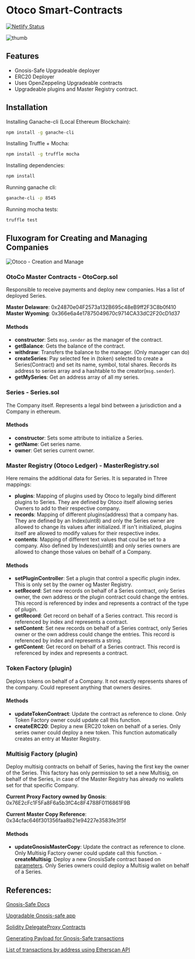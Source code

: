 # Otoco Smart-Contracts

[![Netlify Status](https://api.netlify.com/api/v1/badges/9d93e4b2-86e3-4bad-a5c4-dd1570f80680/deploy-status)](https://app.netlify.com/sites/upbeat-shaw-75fa27/deploys)

![thumb](https://user-images.githubusercontent.com/13040410/102030750-b10ef880-3d92-11eb-9041-edc18c9249ae.png)

## Features

- Gnosis-Safe Upgradeable deployer
- ERC20 Deployer
- Uses OpenZeppeling Upgradeable contracts
- Upgradeable plugins and Master Registry contract.

## Installation

Installing Ganache-cli (Local Ethereum Blockchain):

```sh
npm install -g ganache-cli
```

Installing Truffle + Mocha:

```sh
npm install -g truffle mocha
```

Installing dependencies:

```sh
npm install
```

Running ganache cli:

```sh
ganache-cli -p 8545
```

Running mocha tests:

```sh
truffle test
```

## Fluxogram for Creating and Managing Companies

![Otoco - Creation and Manage](https://user-images.githubusercontent.com/13040410/102531418-098b1200-4081-11eb-9f8e-8b85a41a2926.jpg)

### OtoCo Master Contracts - OtoCorp.sol

Responsible to receive payments and deploy new companies. Has a list of deployed Series.

**Master Delaware**: 0x24870e04F2573a132B695c48eB9ff2F3C8b0f410
**Master Wyoming**: 0x366e6a4e17875049670c9714CA33dC2F20cD1d37

#### Methods
- **constructor**: Sets `msg.sender` as the manager of the contract.
- **getBalance**: Gets the balance of the contract.
- **withdraw**: Transfers the balance to the manager. (Only manager can do)
- **createSeries**: Pay selected fee in (token) selected to create a Series(Contract) and set its name, symbol, total shares. Records its address to series array and a hashtable to the creator(`msg.sender`).
- **getMySeries**: Get an address array of all my series.


### Series - Series.sol
The Company itself. Represents a legal bind between a jurisdiction and a Company in ethereum.

#### Methods
- **constructor**: Sets some attribute to initialize a Series.
- **getName**: Get series name.
- **owner**: Get series current owner.

### Master Registry (Otoco Ledger) - MasterRegistry.sol
Here remains the additional data for Series. It is separated in Three mappings:

- **plugins**: Mapping of plugins used by Otoco to legally bind different plugins to Series. They are defined by Otoco itself allowing series Owners to add to their respective company.
- **records**: Mapping of different plugins(address) that a company has. They are defined by an Index(uint8) and only the Series owner are allowed to change its values after initialized. If isn't initialized, plugins itself are allowed to modify values for their respective index.
- **contents**: Mapping of different text values that coul be set to a company. Also defined by Indexes(uint8) and only series owners are allowed to change those values on behalf of a Company.

#### Methods

- **setPluginController**: Set a plugin that control a specific plugin index. This is only set by the owner og Master Registry.
- **setRecord**: Set new records on behalf of a Series contract, only Series owner, the own address or the plugin contract could change the entries. This record is referenced by index and represents a contract of the type of plugin.
- **getRecord**: Get record on behalf of a Series contract. This record is referenced by index and represents a contract.
- **setContent**: Set new records on behalf of a Series contract, only Series owner or the own address could change the entries. This record is referenced by index and represents a string.
- **getContent**: Get record on behalf of a Series contract. This record is referenced by index and represents a contract.

### Token Factory (plugin)
Deploys tokens on behalf of a Company. It not exactly represents shares of the company. Could represent anything that owners desires.

#### Methods

- **updateTokenContract**: Update the contract as reference to clone. Only Token Factory owner could update call this function.
- **createERC20**: Deploy a new ERC20 token on behalf of a series. Only series owner could deploy a new token. This function automatically creates an entry at Master Registry.

### Multisig Factory (plugin)
Deploy multisig contracts on behalf of Series, having the first key the owner of the Series. This factory has only permission to set a new Multisig, on behalf of the Series, in case of the Master Registry has already no wallets set for that specific Company.

**Current Proxy Factory owned by Gnosis**: 0x76E2cFc1F5Fa8F6a5b3fC4c8F4788F0116861F9B

**Current Master Copy Reference**: 0x34cfac646f301356faa8b21e94227e3583fe3f5f

#### Methods

- **updateGnosisMasterCopy**: Update the contract as reference to clone. Only Multisig Factory owner could update call this function.
-**createMultisig**: Deploy a new GnosisSafe contract based on [parameters](https://docs.gnosis.io/safe/docs/contracts_deployment/). Only Series owners could deploy a Multisig wallet on behalf of a Series.

## References:

[Gnosis-Safe Docs](https://gnosis-safe.readthedocs.io/_/downloads/en/v1.0.0/pdf/)

[Upgradable Gnosis-safe app](https://docs.openzeppelin.com/contracts/3.x/upgradeable)

[Solidity DelegateProxy Contracts](https://blog.gnosis.pm/solidity-delegateproxy-contracts-e09957d0f201)

[Generating Payload for Gnosis-Safe transactions](https://ethereum.stackexchange.com/questions/82981/how-to-generate-data-payload-for-a-smart-contract-transaction-programmatically)

[List of transactions by address using Etherscan API](http://api.etherscan.io/api?module=account&action=tokentx&address=0x9f7dd5ea934d188a599567ee104e97fa46cb4496&startblock=0&endblock=999999999&sort=asc&apikey=YourApiKeyToken)